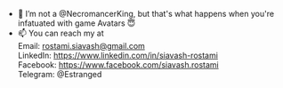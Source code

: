- 👋 I’m not a @NecromancerKing, but that's what happens when you're infatuated with game Avatars :innocent:
- 📫 You can reach my at   
    Email: rostami.siavash@gmail.com    
    LinkedIn: https://www.linkedin.com/in/siavash-rostami    
    Facebook: https://www.facebook.com/siavash.rostami    
    Telegram: @Estranged

<!---
NecromancerKing/NecromancerKing is a ✨ special ✨ repository because its `README.md` (this file) appears on your GitHub profile.
You can click the Preview link to take a look at your changes.
--->
